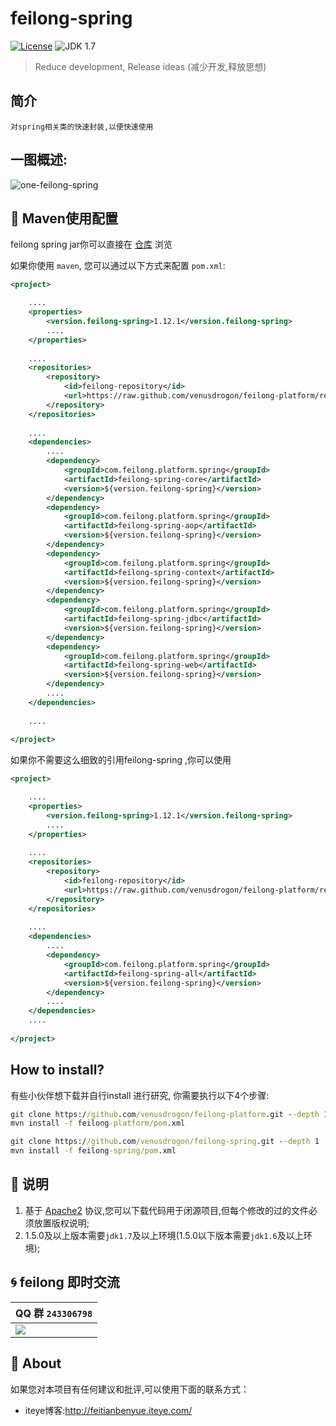 feilong-spring
================


[![License](http://img.shields.io/:license-apache-blue.svg)](http://www.apache.org/licenses/LICENSE-2.0.html)
![JDK 1.7](https://img.shields.io/badge/JDK-1.7-green.svg "JDK 1.7")

> Reduce development, Release ideas (减少开发,释放思想)

## 简介

`对spring相关类的快速封装,以便快速使用`

## 一图概述:

![one-feilong-spring](http://venusdrogon.github.io/feilong-platform/mysource/one-feilong-spring.png) 

## :dragon: Maven使用配置

feilong spring jar你可以直接在 [仓库](https://github.com/venusdrogon/feilong-platform/tree/repository/com/feilong/platform/spring "仓库") 浏览 

如果你使用 `maven`, 您可以通过以下方式来配置 `pom.xml`:

```XML
<project>

	....
	<properties>
		<version.feilong-spring>1.12.1</version.feilong-spring>
		....
	</properties>
	
	....
	<repositories>
		<repository>
			<id>feilong-repository</id>
			<url>https://raw.github.com/venusdrogon/feilong-platform/repository</url>
		</repository>
	</repositories>
	
	....
	<dependencies>
		....
		<dependency>
			<groupId>com.feilong.platform.spring</groupId>
			<artifactId>feilong-spring-core</artifactId>
			<version>${version.feilong-spring}</version>
		</dependency>
		<dependency>
			<groupId>com.feilong.platform.spring</groupId>
			<artifactId>feilong-spring-aop</artifactId>
			<version>${version.feilong-spring}</version>
		</dependency>
		<dependency>
			<groupId>com.feilong.platform.spring</groupId>
			<artifactId>feilong-spring-context</artifactId>
			<version>${version.feilong-spring}</version>
		</dependency>
		<dependency>
			<groupId>com.feilong.platform.spring</groupId>
			<artifactId>feilong-spring-jdbc</artifactId>
			<version>${version.feilong-spring}</version>
		</dependency>
		<dependency>
			<groupId>com.feilong.platform.spring</groupId>
			<artifactId>feilong-spring-web</artifactId>
			<version>${version.feilong-spring}</version>
		</dependency>
		....
	</dependencies>
	
	....
	
</project>
```

如果你不需要这么细致的引用feilong-spring ,你可以使用 

```XML
<project>

	....
	<properties>
		<version.feilong-spring>1.12.1</version.feilong-spring>
		....
	</properties>
	
	....
	<repositories>
		<repository>
			<id>feilong-repository</id>
			<url>https://raw.github.com/venusdrogon/feilong-platform/repository</url>
		</repository>
	</repositories>
	
	....
	<dependencies>
		....
		<dependency>
			<groupId>com.feilong.platform.spring</groupId>
			<artifactId>feilong-spring-all</artifactId>
			<version>${version.feilong-spring}</version>
		</dependency>
		....
	</dependencies>
	....
	
</project>
```

## How to install?

有些小伙伴想下载并自行install 进行研究, 你需要执行以下4个步骤:

```bat
git clone https://github.com/venusdrogon/feilong-platform.git --depth 1
mvn install -f feilong-platform/pom.xml

git clone https://github.com/venusdrogon/feilong-spring.git --depth 1
mvn install -f feilong-spring/pom.xml
```

## :memo: 说明

1. 基于 [Apache2](https://www.apache.org/licenses/LICENSE-2.0) 协议,您可以下载代码用于闭源项目,但每个修改的过的文件必须放置版权说明;
1. 1.5.0及以上版本需要`jdk1.7`及以上环境(1.5.0以下版本需要`jdk1.6`及以上环境);

## :cyclone: feilong 即时交流

|QQ 群 `243306798`
|:---------
|![](http://i.imgur.com/cIfglCa.png)

## :panda_face: About

如果您对本项目有任何建议和批评,可以使用下面的联系方式：

* iteye博客:http://feitianbenyue.iteye.com/